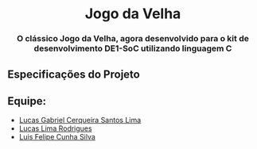 <h1 align="center"> Jogo da Velha</h1>
<h3 align="center"> O clássico Jogo da Velha, agora desenvolvido para o kit de desenvolvimento DE1-SoC utilizando linguagem C </h3>

<div align="justify"> 
<div id="especificacoes-do-projeto"> 
<h2> Especificações do Projeto</h2>

<h2>  Equipe: <br></h2>
<uL> 
  <li><a href="https://github.com/LucaasGy">Lucas Gabriel Cerqueira Santos Lima</a></li>
  <li><a href="https://github.com/Lucas-L-Rodrigues">Lucas Lima Rodrigues</a></li>
  <li><a href="https://github.com/felipe-py">Luis Felipe Cunha Silva</a></li>
</ul>


